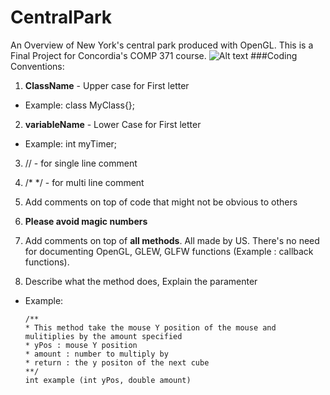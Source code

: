 # CentralPark
An Overview of New York's central park produced with OpenGL. This is a Final Project for Concordia's COMP 371 course.
![Alt text](http://media1.popsugar-assets.com/files/2014/06/27/938/n/1922441/be0bad0cf5fdca7f_central-parksKfrAc.xxxlarge_2x/i/Central-Park.jpg)
###Coding Conventions:

1. **ClassName** - Upper case for First letter
  * Example: class MyClass{};
2. **variableName** - Lower Case for First letter
  * Example: int myTimer;

3. //    - for single line comment
4. /* */ - for multi line comment

5. Add comments on top of code that might not be obvious to others


6. **Please avoid magic numbers**
 
7. Add comments on top of **all methods**. All made by US. There's no need for documenting OpenGL, GLEW, GLFW functions (Example : callback functions). 
8. Describe what the method does, Explain the paramenter
 * Example:
     ```
     /**
     * This method take the mouse Y position of the mouse and mulitiplies by the amount specified
     * yPos : mouse Y position
     * amount : number to multiply by
     * return : the y positon of the next cube
     **/
     int example (int yPos, double amount)
     
     ```



